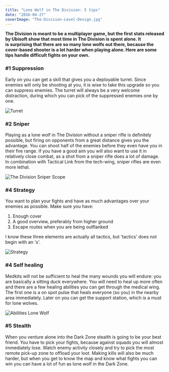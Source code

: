 ```yaml
---
title: "Lone Wolf in The Division: 5 tips"
date: "2016-04-27"
coverImage: "The-Division-Level-Design.jpg"
---
```


**The Division is meant to be a multiplayer game, but the first stats released by Ubisoft show that most time in The Division is spent alone. It is surprising that there are so many lone wolfs out there, because the cover-based shooter is a lot harder when playing alone. Here are some tips handle difficult fights on your own.** 

### #1 Suppression

Early on you can get a skill that gives you a deployable turret. Since enemies will only be shooting at you, it is wise to take this upgrade so you can suppress enemies. The turret will always be a very welcome distraction, during which you can pick of the suppressed enemies one by one.

![Turret](images/Turret.jpg)

### #2 Sniper

Playing as a lone wolf in The Division without a sniper rifle is definitely possible, but firing on opponents from a great distance gives you the advantage. You can shoot half of the enemies before they even have you in their fire range. If you have a good aim you will also want to use it in relatively close combat, as a shot from a sniper rifle does a lot of damage. In combination with Tactical Link from the tech-wing, sniper rifles are even more lethal.

![The Division Sniper Scope](images/The-Division-Sniper-Scope.jpg)

### #4 Strategy

You want to plan your fights and have as much advantages over your enemies as possible. Make sure you have:

1. Enough cover
2. A good overview, preferably from higher ground
3. Escape routes when you are being outflanked

I know these three elements are actually all tactics, but 'tactics' does not begin with an 's'.

![Strategy](images/Strategy.jpg)

### #4 Self healing

Medkits will not be sufficient to heal the many wounds you will endure: you are basically a sitting duck everywhere. You will need to heal up more often and there are a few healing abilities you can get through the medical wing. The first one is a on spot pulse that heals everyone (so you) in the nearby area immediately. Later on you can get the support station, which is a must for lone wolves.

![Abilities Lone Wolf](images/Abilities-Lone-Wolf.jpg)

### #5 Stealth

When you venture alone into the Dark Zone stealth is going to be your best friend. You have to pick your fights, because against squads you will almost immediately lose. Watch enemy activity closely and try to pick the most remote pick-up zone to offload your loot. Making kills will also be much harder, but when you get to know the map and know what fights you can win you can have a lot of fun as lone wolf in the Dark Zone.
